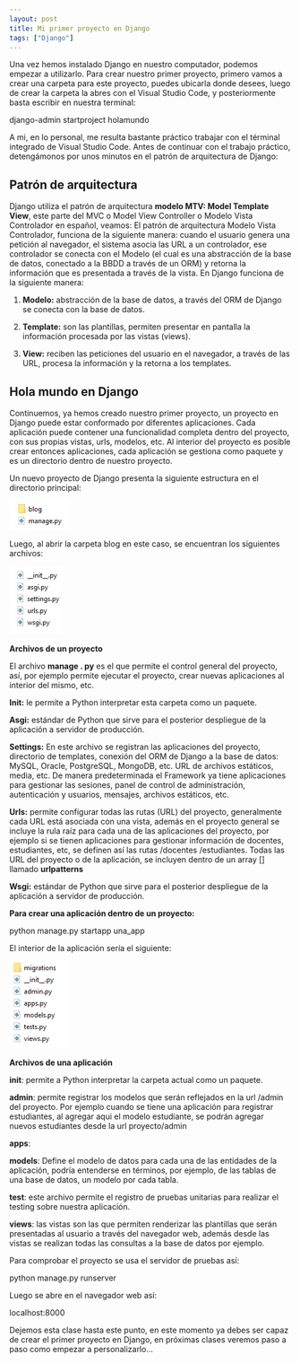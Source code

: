 ```yaml
---
layout: post
title: Mi primer proyecto en Django
tags: ["Django"]
---
```



Una vez hemos instalado Django en nuestro computador, podemos empezar a utilizarlo. Para crear nuestro primer proyecto, primero vamos a crear una carpeta para este proyecto, puedes ubicarla donde desees, luego de crear la carpeta la abres con el Visual Studio Code, y posteriormente basta escribir en nuestra terminal: 

<p class="code">django-admin startproject holamundo</p>

A mi, en lo personal, me resulta bastante práctico trabajar con el términal integrado de Visual Studio Code. Antes de continuar con el trabajo práctico, detengámonos por unos minutos en el patrón de arquitectura de Django:


## Patrón de arquitectura

Django utiliza el patrón de arquitectura **modelo MTV: Model Template View**, este parte del MVC o Model View Controller o Modelo Vista Controlador en español, veamos: El patrón de arquitectura Modelo Vista Controlador, funciona de la siguiente manera: cuando el usuario genera una petición al navegador, el sistema asocia las URL a un controlador, ese controlador se conecta con el Modelo (el cual es una abstracción de la base de datos, conectado a la BBDD a través de un ORM) y retorna la información que es presentada a través de la vista. En Django funciona de la siguiente manera: 

1) **Modelo:** abstracción de la base de datos, a través del ORM de Django se conecta con la base de datos. 

1) **Template:** son las plantillas, permiten presentar en pantalla la información procesada por las vistas (views).

1) **View:** reciben las peticiones del usuario en el navegador, a través de las URL, procesa la información y la retorna a los templates. 

## Hola mundo en Django

Continuemos, ya hemos creado nuestro primer proyecto, un proyecto en Django puede estar conformado por diferentes aplicaciones. Cada aplicación puede contener una funcionalidad completa dentro del proyecto, con sus propias vistas, urls, modelos, etc.  Al interior del proyecto es posible crear entonces aplicaciones, cada aplicación se gestiona como paquete y es un directorio dentro de nuestro proyecto. 

Un nuevo proyecto de Django presenta la siguiente estructura en el directorio principal:

![Principal](/images/principalDjango.png)

Luego, al abrir la carpeta blog en este caso, se encuentran los siguientes archivos:

![ArchivosAplicacion](/images/DjangoArchivos.png)

**Archivos de un proyecto**

El archivo **manage . py** es el que permite el control general del proyecto, así, por ejemplo permite ejecutar el proyecto, crear nuevas aplicaciones al interior del mismo, etc. 

**Init:** le permite a Python interpretar esta carpeta como un paquete. 

**Asgi:** estándar de Python que sirve para el posterior despliegue de la aplicación a servidor de producción. 

**Settings:** En este archivo se registran las aplicaciones del proyecto, directorio de templates, conexión del ORM de Django a la base de datos: MySQL, Oracle, PostgreSQL, MongoDB, etc. URL de archivos estáticos, media, etc.  De manera predeterminada el Framework ya tiene aplicaciones para gestionar las sesiones, panel de control de administración, autenticación y usuarios, mensajes, archivos estáticos, etc. 

**Urls:** permite configurar todas las rutas (URL) del proyecto, generalmente cada URL está asociada con una vista, además en el proyecto general se incluye la rula raíz para cada una de las aplicaciones del proyecto, por ejemplo si se tienen aplicaciones para gestionar información de docentes, estudiantes, etc, se definen así las rutas /docentes /estudiantes. Todas las URL del proyecto o de la aplicación, se incluyen dentro de un array [] llamado **urlpatterns** 

**Wsgi:** estándar de Python que sirve para el posterior despliegue de la aplicación a servidor de producción. 

**Para crear una aplicación dentro de un proyecto:**

<p class="code">
python manage.py startapp una_app
</p>

El interior de la aplicación sería el siguiente:

![ArchivosAplicacion](/images/archivosAplicacion.png)

**Archivos de una aplicación**

**__init__**: permite a Python interpretar la carpeta actual como un paquete. 

**admin**: permite registrar los modelos que serán reflejados en la url /admin del proyecto. Por ejemplo cuando se tiene una aplicación para registrar estudiantes, al agregar aqui el modelo estudiante, se podrán agregar nuevos estudiantes desde la url proyecto/admin

**apps**: 

**models**: Define el modelo de datos para cada una de las entidades de la aplicación, podría entenderse en términos, por ejemplo, de las tablas de una base de datos, un modelo por cada tabla. 

**test**: este archivo permite el registro de pruebas unitarias para realizar el testing sobre nuestra aplicación. 

**views**: las vistas son las que permiten renderizar las plantillas que serán presentadas al usuario a través del navegador web, además desde las vistas se realizan todas las consultas a la base de datos por ejemplo. 

 Para comprobar el proyecto se usa el servidor de pruebas así:

<p class ="code"> 
python manage.py runserver
</p>

Luego se abre en el navegador web así:

<p class ="code"> 
localhost:8000
</p>

Dejemos esta clase hasta este punto, en este momento ya debes ser capaz de crear el primer proyecto en Django, en próximas clases veremos paso a paso como empezar a personalizarlo...